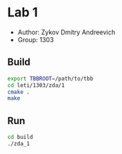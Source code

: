 # Lab 1

- Author: Zykov Dmitry Andreevich
- Group: 1303

## Build
```sh
export TBBROOT=/path/to/tbb
cd leti/1303/zda/1
cmake .
make
```
## Run
```sh
cd build
./zda_1
```
